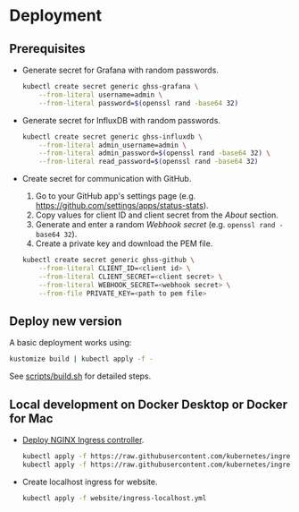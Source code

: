 # Deployment

## Prerequisites

- Generate secret for Grafana with random passwords.

  ```sh
  kubectl create secret generic ghss-grafana \
      --from-literal username=admin \
      --from-literal password=$(openssl rand -base64 32)
  ```

- Generate secret for InfluxDB with random passwords.

  ```sh
  kubectl create secret generic ghss-influxdb \
      --from-literal admin_username=admin \
      --from-literal admin_password=$(openssl rand -base64 32) \
      --from-literal read_password=$(openssl rand -base64 32)
  ```

- Create secret for communication with GitHub.

  1. Go to your GitHub app's settings page (e.g. https://github.com/settings/apps/status-stats).
  1. Copy values for client ID and client secret from the _About_ section.
  1. Generate and enter a random _Webhook secret_ (e.g. `openssl rand -base64 32`).
  1. Create a private key and download the PEM file.

  ```sh
  kubectl create secret generic ghss-github \
      --from-literal CLIENT_ID=<client id> \
      --from-literal CLIENT_SECRET=<client secret> \
      --from-literal WEBHOOK_SECRET=<webhook secret> \
      --from-file PRIVATE_KEY=<path to pem file>
  ```

## Deploy new version

A basic deployment works using:

```sh
kustomize build | kubectl apply -f -
```

See [scripts/build.sh](../scripts/build.sh) for detailed steps.

## Local development on Docker Desktop or Docker for Mac

- [Deploy NGINX Ingress controller](https://kubernetes.github.io/ingress-nginx/deploy/).

  ```sh
  kubectl apply -f https://raw.githubusercontent.com/kubernetes/ingress-nginx/nginx-0.29.0/deploy/static/mandatory.yaml
  kubectl apply -f https://raw.githubusercontent.com/kubernetes/ingress-nginx/nginx-0.29.0/deploy/static/provider/cloud-generic.yaml
  ```

- Create localhost ingress for website.

  ```sh
  kubectl apply -f website/ingress-localhost.yml
  ```
